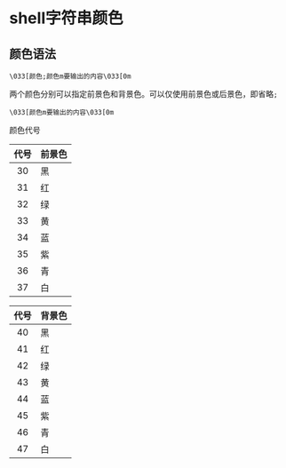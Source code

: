 # shell字符串颜色

## 颜色语法

`\033[颜色;颜色m要输出的内容\033[0m`

两个颜色分别可以指定前景色和背景色。可以仅使用前景色或后景色，即省略`;`

`\033[颜色m要输出的内容\033[0m`

颜色代号

| 代号 | 前景色 |
| :--: | ------ |
|  30  | 黑     |
|  31  | 红     |
|  32  | 绿     |
|  33  | 黄     |
|  34  | 蓝     |
|  35  | 紫     |
|  36  | 青     |
|  37  | 白     |

| 代号 | 背景色 |
| :--: | ------ |
|  40  | 黑     |
|  41  | 红     |
|  42  | 绿     |
|  43  | 黄     |
|  44  | 蓝     |
|  45  | 紫     |
|  46  | 青     |
|  47  | 白     |